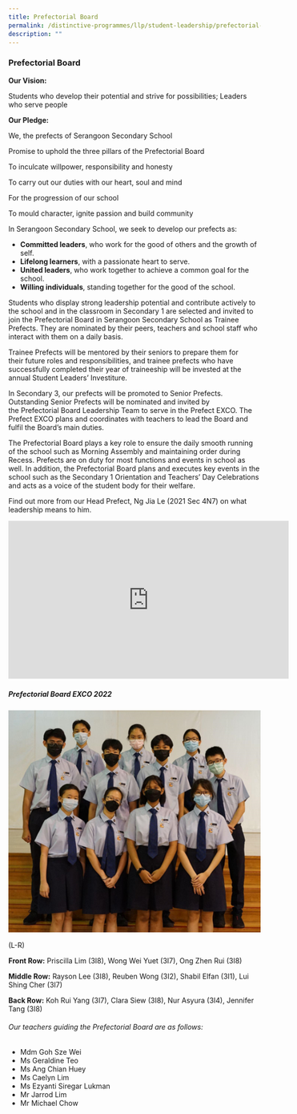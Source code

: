 ```yaml
---
title: Prefectorial Board
permalink: /distinctive-programmes/llp/student-leadership/prefectorial-board/
description: ""
---
```

### Prefectorial Board

**Our Vision:**

Students who develop their potential and strive for possibilities; Leaders who serve people

**Our Pledge:**

We, the prefects of Serangoon Secondary School

Promise to uphold the three pillars of the Prefectorial Board

To inculcate willpower, responsibility and honesty

To carry out our duties with our heart, soul and mind

For the progression of our school

To mould character, ignite passion and build community

In Serangoon Secondary School, we seek to develop our prefects as:

- **Committed leaders**, who work for the good of others and the growth of self.
- **Lifelong learners**, with a passionate heart to serve.
- **United leaders**, who work together to achieve a common goal for the school.
- **Willing individuals**, standing together for the good of the school.

Students who display strong leadership potential and contribute actively to the school and in the classroom in Secondary 1 are selected and invited to join the Prefectorial Board in Serangoon Secondary School as Trainee Prefects. They are nominated by their peers, teachers and school staff who interact with them on a daily basis.

Trainee Prefects will be mentored by their seniors to prepare them for their future roles and responsibilities, and trainee prefects who have successfully completed their year of traineeship will be invested at the annual Student Leaders’ Investiture.

In Secondary 3, our prefects will be promoted to Senior Prefects. Outstanding Senior Prefects will be nominated and invited by the Prefectorial Board Leadership Team to serve in the Prefect EXCO. The Prefect EXCO plans and coordinates with teachers to lead the Board and fulfil the Board’s main duties.

The Prefectorial Board plays a key role to ensure the daily smooth running of the school such as Morning Assembly and maintaining order during Recess. Prefects are on duty for most functions and events in school as well. In addition, the Prefectorial Board plans and executes key events in the school such as the Secondary 1 Orientation and Teachers’ Day Celebrations and acts as a voice of the student body for their welfare.

Find out more from our Head Prefect, Ng Jia Le (2021 Sec 4N7) on what leadership means to him.

<iframe width="560" height="315" src="https://www.youtube.com/embed/GJ-2n66KG_c" title="YouTube video player" frameborder="0" allow="accelerometer; autoplay; clipboard-write; encrypted-media; gyroscope; picture-in-picture" allowfullscreen></iframe>

##### Prefectorial Board EXCO 2022

![](/images/Student%20Leadership/prefect_board_2022.png)

(L-R)

**Front Row:** Priscilla Lim (3I8), Wong Wei Yuet (3I7), Ong Zhen Rui (3I8)

**Middle Row:** Rayson Lee (3I8), Reuben Wong (3I2), Shabil Elfan (3I1), Lui Shing Cher (3I7)

**Back Row:** Koh Rui Yang (3I7), Clara Siew (3I8), Nur Asyura (3I4), Jennifer Tang (3I8)



###### Our teachers guiding the Prefectorial Board are as follows:

* Mdm Goh Sze Wei
* Ms Geraldine Teo
* Ms Ang Chian Huey
* Ms Caelyn Lim
* Ms Ezyanti Siregar Lukman
* Mr Jarrod Lim
* Mr Michael Chow